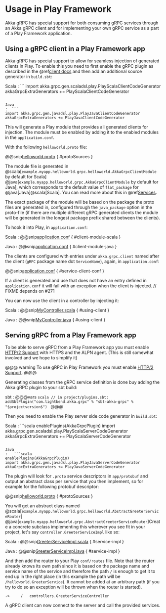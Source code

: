 # Usage in Play Framework

Akka gRPC has special support for both consuming gRPC services through an Akka gRPC client and for implementing
your own gRPC service as a part of a Play Framework application.

## Using a gRPC client in a Play Framework app

Akka gRPC has special support to allow for seamless injection of generated clients in Play. To enable this you
need to first enable the gRPC plugin as described in the @ref[client docs](client/index.md) and then add an additional
source generator in `build.sbt`:

Scala
:  ```
import akka.grpc.gen.scaladsl.play.PlayScalaClientCodeGenerator
akkaGrpcExtraGenerators += PlayScalaClientCodeGenerator
```

Java
:  ```
import akka.grpc.gen.javadsl.play.PlayJavaClientCodeGenerator
akkaGrpcExtraGenerators += PlayJavaClientCodeGenerator
```

This will generate a Play module that provides all generated clients for injection. The module must be enabled
by adding it to the enabled modules in the `application.conf`.

With the following `helloworld.proto` file:

@@snip[helloworld.proto]($root$/../play-interop-test-scala/src/main/protobuf/helloworld.proto) { #protoSources }

The module file is generated in @scala[`example.myapp.helloworld.grpc.helloworld.AkkaGrpcClientModule` by default for Scala]
@java[`example.myapp.helloworld.grpc.AkkaGrpcClientModule` by default for Java], which corresponds to the default value
of `flat_package` for @java[Java]@scala[Scala]. You can read more about this in @ref[Services](proto.md).

The exact package of the module will be based on the package the proto files are generated in, configured through
the `java_package` option in the proto-file (if there are multiple different gRPC generated clients the module will
be generated in the longest package prefix shared between the clients).

To hook it into Play, in `application.conf`:

Scala
:   @@snip[application.conf]($root$/../play-interop-test-scala/src/main/resources/application.conf) { #client-module-scala }

Java
:   @@snip[application.conf]($root$/../play-interop-test-java/src/main/resources/application.conf) { #client-module-java }

The clients are configured with entries under `akka.grpc.client` named after the client (`gRPC` package name dot `ServiceName`),
again, in `application.conf`:

@@snip[application.conf]($root$/../play-interop-test-scala/src/main/resources/application.conf) { #service-client-conf }

If a client is generated and use that does not have an entry defined in `application.conf` it will fail with an exception
when the client is injected. // FIXME depends on #271

You can now use the client in a controller by injecting it:

Scala
:   @@snip[MyController.scala]($root$/../play-interop-test-scala/src/main/scala/controllers/MyController.scala) { #using-client }

Java
:   @@snip[MyController.java]($root$/../play-interop-test-java/src/main/java/controllers/MyController.java) { #using-client }

## Serving gRPC from a Play Framework app

To be able to serve gRPC from a Play Framework app you must enable [HTTP/2 Support](https://www.playframework.com/documentation/2.6.x/AkkaHttpServer#HTTP%2F2-support-%28experimental%29)
with HTTPS and the ALPN agent. (This is still somewhat involved and we hope to simplify it)

@@@ warning
  To use gRPC in Play Framework you must enable [HTTP/2 Support](https://www.playframework.com/documentation/2.6.x/AkkaHttpServer#HTTP%2F2-support-%28experimental%29).
@@@

Generating classes from the gRPC service definition is done buy adding the Akka gRPC plugin to your sbt build:

sbt
:   @@@vars
    ```scala
    // in project/plugins.sbt:
    addSbtPlugin("com.lightbend.akka.grpc" % "sbt-akka-grpc" % "$projectversion$")
    ```
    @@@


Then you need to enable the Play server side code generator in `build.sbt`:

Scala
:   ```scala
enablePlugins(AkkaGrpcPlugin)
import akka.grpc.gen.scaladsl.play.PlayScalaServerCodeGenerator
akkaGrpcExtraGenerators += PlayScalaServerCodeGenerator
```

Java
:   ```scala
enablePlugins(AkkaGrpcPlugin)
import akka.grpc.gen.javadsl.play.PlayJavaServerCodeGenerator
akkaGrpcExtraGenerators += PlayJavaServerCodeGenerator
```

The plugin will look for `.proto` service descriptors in `app/protobuf` and output an abstract class per service
that you then implement, so for example for the following protobuf descriptor:

@@snip[helloworld.proto]($root$/../play-interop-test-scala/src/main/protobuf/helloworld.proto) { #protoSources }

You will get an abstract class named @scala[`example.myapp.helloworld.grpc.helloworld.AbstractGreeterServiceRouter`]
@java[`example.myapp.helloworld.grpc.AbstractGreeterServiceRouter`]Create a concrete subclass implementing this 
wherever you see fit in your project, let's say `controller.GreeterServiceImpl` like so:

Scala
:   @@snip[GreeterServiceImpl.scala]($root$/../play-interop-test-scala/src/main/scala/controllers/GreeterServiceImpl.scala) { #service-impl }

Java
:   @@snip[GreeterServiceImpl.java]($root$/../play-interop-test-java/src/main/java/controllers/GreeterServiceImpl.java) { #service-impl }

And then add the router to your Play `conf/routes` file. Note that the router already knows its own path since it is
based on the package name and service name of the service and therefore the path `/` is enough to get it to end up in the right place
(in this example the path will be `/helloworld.GreeterService`).
It cannot be added at an arbitrary path (if you try to do so an exception will be thrown when the router is started).

```
->     /   controllers.GreeterServiceController
```

A gRPC client can now connect to the server and call the provided services.
